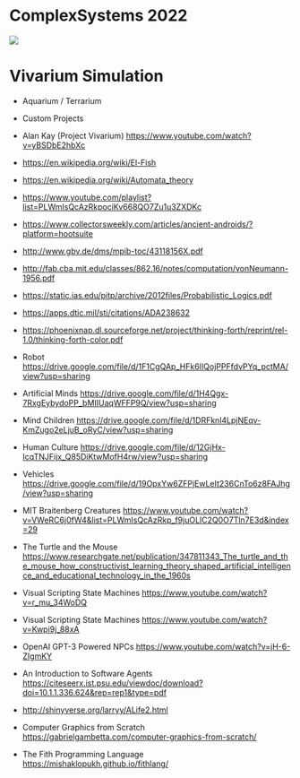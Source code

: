 # ComplexSystems 2022

<img src="https://ia802907.us.archive.org/BookReader/BookReaderPreview.php?id=computerbrain00vonn&subPrefix=computerbrain00vonn&itemPath=/28/items/computerbrain00vonn&server=ia802907.us.archive.org&page=leaf1&fail=preview&&scale=8&rotate=0">


# Vivarium Simulation
* Aquarium / Terrarium
* Custom Projects

* Alan Kay (Project Vivarium) https://www.youtube.com/watch?v=yBSDbE2hbXc

* https://en.wikipedia.org/wiki/El-Fish
* https://en.wikipedia.org/wiki/Automata_theory
* https://www.youtube.com/playlist?list=PLWmIsQcAzRkpociKv668QO7Zu1u3ZXDKc
* https://www.collectorsweekly.com/articles/ancient-androids/?platform=hootsuite
* http://www.gbv.de/dms/mpib-toc/43118156X.pdf
* http://fab.cba.mit.edu/classes/862.16/notes/computation/vonNeumann-1956.pdf
* https://static.ias.edu/pitp/archive/2012files/Probabilistic_Logics.pdf
* https://apps.dtic.mil/sti/citations/ADA238632
* https://phoenixnap.dl.sourceforge.net/project/thinking-forth/reprint/rel-1.0/thinking-forth-color.pdf

* Robot https://drive.google.com/file/d/1F1CgQAp_HFk6IIQojPPFfdvPYq_pctMA/view?usp=sharing
* Artificial Minds https://drive.google.com/file/d/1H4Qgx-7RxgEybydoPP_bMIIUaqWFFP9Q/view?usp=sharing
* Mind Children https://drive.google.com/file/d/1DRFknl4LpjNEqv-KmZugo2eLjuB_oRyC/view?usp=sharing
* Human Culture https://drive.google.com/file/d/12GjHx-IcqTNJFijx_Q85DiKtwMofH4rw/view?usp=sharing
* Vehicles https://drive.google.com/file/d/19OpxYw6ZFPjEwLeIt236CnTo6z8FAJhg/view?usp=sharing

* MIT Braitenberg Creatures https://www.youtube.com/watch?v=VWeRC6j0fW4&list=PLWmIsQcAzRkp_f9juOLlC2Q0O7Tln7E3d&index=29
* The Turtle and the Mouse https://www.researchgate.net/publication/347811343_The_turtle_and_the_mouse_how_constructivist_learning_theory_shaped_artificial_intelligence_and_educational_technology_in_the_1960s

* Visual Scripting State Machines https://www.youtube.com/watch?v=r_mu_34WoDQ
* Visual Scripting State Machines https://www.youtube.com/watch?v=Kwpi9j_88xA
* OpenAI GPT-3 Powered NPCs https://www.youtube.com/watch?v=jH-6-ZIgmKY



* An Introduction to Software Agents https://citeseerx.ist.psu.edu/viewdoc/download?doi=10.1.1.336.624&rep=rep1&type=pdf

* http://shinyverse.org/larryy/ALife2.html

* Computer Graphics from Scratch https://gabrielgambetta.com/computer-graphics-from-scratch/

* The Fith Programming Language https://mishaklopukh.github.io/fithlang/
